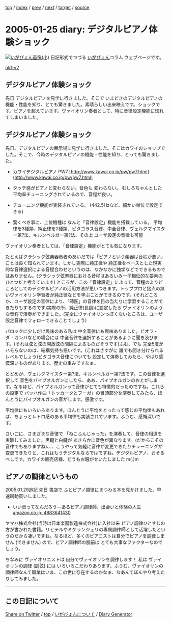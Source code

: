 [top](../index.html) 
 / [index](index.html) 
 / [prev](ig050123.html) 
 / [next](ig050127.html) 
 / [target](https://igapyon.github.io/diary/2005/ig050125.html) 
 / [source](https://github.com/igapyon/diary/blob/gh-pages/2005/ig050125.html.src.md) 

2005-01-25 diary: デジタルピアノ体験ショック
=====================================================================================================
[![いがぴょん画像(小)](https://igapyon.github.io/diary/images/iga200306s.jpg "いがぴょん")](https://igapyon.github.io/diary/memo/memoigapyon.html) 日記形式でつづる [いがぴょん](https://igapyon.github.io/diary/memo/memoigapyon.html)コラム ウェブページです。

[old-v2](ig050125-orig.html)

## デジタルピアノ体験ショック

先日 デジタルピアノを見学に行きました。そこで いまどきのデジタルピアノの機能・性能を知り、とても驚きました。素晴らしい出来映えです。ショックです。ピアノを超えています。ヴァイオリン奏者として、特に音律設定機能に惚れてしまいました。


## デジタルピアノ体験ショック

先日、デジタルピアノの展示場に見学に行きました。そこはカワイのショップでした。そこで、今時のデジタルピアノの機能・性能を知り、とっても驚きました。

* カワイデジタルピアノ PW7
  [http://www.kawai.co.jp/pw/pw7.html](http://www.kawai.co.jp/pw/pw7.html)

* タッチ感がピアノと変わらない。音色も 変わらない。
  むしろちゃんとした平均率チューニングされているので、音程が良い。
  
* チューニング機能が実装されている。
  (442.5Hzなど、細かい単位で設定できる)
  
* 驚くべき事に、上位機種は なんと「音律設定」機能を搭載している。
  平均律を3種類、純正律を2種類、ピタゴラス音律、中全音律、ヴェルクマイスター第?法、キルンベルガー第?法、その上 ユーザ設定の音律も可能

ヴァイオリン奏者としては、「音律設定」機能がとても気になります。

たとえばクラシック弦楽器奏者のあいだでは「ピアノという楽器は音程が悪い」ことは良く知られています。しかし実際に純正律や 純正律をベースとした現実的な音律選択による音程合わせというのは、なかなかに独学などでできるものではありません。(クラシック弦楽器における音程はあるいみ一子相伝的な要素のひとつだと考えています) ところが、この「音律設定」によって、音程のよりどころとしてのデジタルピアノの活用方法が思いつきます。トッププロと接点の無いヴァイオリン学習者が純正律などを学ぶことができるのです。(それどころか、ユーザ設定の音律により、「師匠」の音律を目の当たりに学習することができたりもするのです)実際の所、純正律(長調)に設定したら ヴァイオリンのような音程で演奏ができました。(完全にヴァイオリンっぽくないところは、ユーザ設定音律でフォローできることでしょう)

バロックに少しだけ興味のある私は 中全音律にも興味ありました。ビオラ・ダ・ガンバなどの場合には 中全音律を選択することがあるように聞き及びます。(それは弦と弦の開放弦の間隔によるものだそうです)ふむ、でも 完全5度がハモらないのは、結構気持ち悪いです。(これはさすがに 誰でも聞き分けられるレベルでしょう)ピタゴラス音律についても 設定して演奏してみたら、やはり感慨深いものがあります。歴史の重みですなぁ。

とどめが、ヴェルクマイスター第?法、キルンベルガー第?法です。この音律を選択して 音色をパイプオルガンにしたら、ああ、パイプオルガンのおとがします。なるほど、パイプオルガンって音律がとても特徴的だったのですね。これらの設定で バッハ作曲「トッカータとフーガ」の冒頭部分を演奏してみたら、ほんとうにパイプオルガンの音がします。感激です。

平均律にもいろいろあります。ほんとうに平均をとったって感じの平均律もあれば、ちょっとレトロ感のある平均律も実装されています。ふうむ、感慨深いです。

さいごに、さまざまな音律で 「ねこふんじゃった」を演奏して、音律の相違を実験してみました。黒鍵と白鍵が あきらかに音色が異なります。(だからこその音律でもありますね)、、、こうやって気軽に音律が変更できたりチューニングが変更できたりと、これはもうデジタルならではですね。デジタルピアノ、おそるべしです。カワイの販売店様、どうもお騒がせいたしました m(_._)m

## ピアノの調律というもの

2005.01.29追記 先日 書店で ふとピアノ調律にまつわる本を見かけました。早速衝動買いしました。

* いい音ってなんだろう―あるピアノ調律師、出会いと体験の人生
  [amazon.co.jp: 4883641430](http://www.amazon.co.jp/exec/obidos/ASIN/4883641430/igapyondiary-22)

ヤマハ株式会社(当時は日本楽器製造株式会社)に入社以来 ピアノ調律ひとすじの方が書かれた書籍。リヒテルやミケランジェリの専属調律師として活躍したというのだから凄いですね。なるほど、多くのピアニストは自分でピアノを調律しません
(できません) ので、ピアノ調律師の腕前は とても大事なファクターなのでしょう。

ちなみに ヴァイオリニストは 自分でヴァイオリンを調律します！ 私は ヴァイオリンの調律 (調弦) には いろいろこだわりあります。ふうむ、ヴァイオリンの調律師なんて職業はいま、この世に存在するのかなぁ、なあんてぼんやり考えたりしてみました。

----------------------------------------------------------------------------------------------------

## この日記について

[Share on Twitter](https://twitter.com/intent/tweet?hashtags=igapyon%2Cdiary%2C%E3%81%84%E3%81%8C%E3%81%B4%E3%82%87%E3%82%93&text=%E3%83%87%E3%82%B8%E3%82%BF%E3%83%AB%E3%83%94%E3%82%A2%E3%83%8E%E4%BD%93%E9%A8%93%E3%82%B7%E3%83%A7%E3%83%83%E3%82%AF&url=https%3A%2F%2Figapyon.github.io%2Fdiary%2F2005%2Fig050125.html) / [top](../index.html) / [いがぴょんについて](https://igapyon.github.io/diary/memo/memoigapyon.html) / [Diary Generator](https://github.com/igapyon/igapyonv3)
